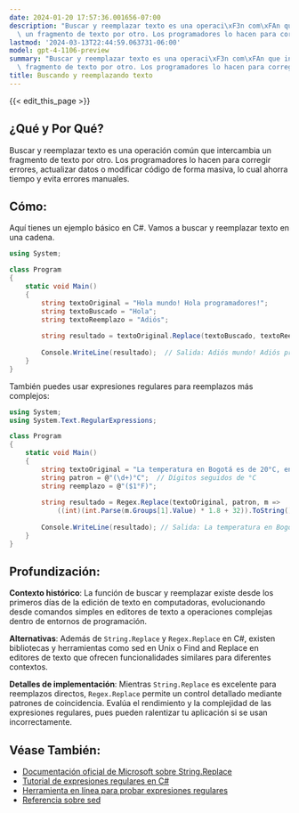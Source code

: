 ```yaml
---
date: 2024-01-20 17:57:36.001656-07:00
description: "Buscar y reemplazar texto es una operaci\xF3n com\xFAn que intercambia\
  \ un fragmento de texto por otro. Los programadores lo hacen para corregir errores,\u2026"
lastmod: '2024-03-13T22:44:59.063731-06:00'
model: gpt-4-1106-preview
summary: "Buscar y reemplazar texto es una operaci\xF3n com\xFAn que intercambia un\
  \ fragmento de texto por otro. Los programadores lo hacen para corregir errores,\u2026"
title: Buscando y reemplazando texto
---
```


{{< edit_this_page >}}

## ¿Qué y Por Qué?
Buscar y reemplazar texto es una operación común que intercambia un fragmento de texto por otro. Los programadores lo hacen para corregir errores, actualizar datos o modificar código de forma masiva, lo cual ahorra tiempo y evita errores manuales.

## Cómo:
Aquí tienes un ejemplo básico en C#. Vamos a buscar y reemplazar texto en una cadena.

```C#
using System;

class Program
{
    static void Main()
    {
        string textoOriginal = "Hola mundo! Hola programadores!";
        string textoBuscado = "Hola";
        string textoReemplazo = "Adiós";
        
        string resultado = textoOriginal.Replace(textoBuscado, textoReemplazo);
        
        Console.WriteLine(resultado);  // Salida: Adiós mundo! Adiós programadores!
    }
}
```

También puedes usar expresiones regulares para reemplazos más complejos:

```C#
using System;
using System.Text.RegularExpressions;

class Program
{
    static void Main()
    {
        string textoOriginal = "La temperatura en Bogotá es de 20°C, en Medellín es de 24°C.";
        string patron = @"(\d+)°C";  // Dígitos seguidos de °C
        string reemplazo = @"($1°F)";
        
        string resultado = Regex.Replace(textoOriginal, patron, m => 
            ((int)(int.Parse(m.Groups[1].Value) * 1.8 + 32)).ToString() + "°F");
        
        Console.WriteLine(resultado); // Salida: La temperatura en Bogotá es de (68°F), en Medellín es de (75°F).
    }
}
```

## Profundización:
**Contexto histórico**: La función de buscar y reemplazar existe desde los primeros días de la edición de texto en computadoras, evolucionando desde comandos simples en editores de texto a operaciones complejas dentro de entornos de programación.

**Alternativas**: Además de `String.Replace` y `Regex.Replace` en C#, existen bibliotecas y herramientas como sed en Unix o Find and Replace en editores de texto que ofrecen funcionalidades similares para diferentes contextos.

**Detalles de implementación**: Mientras `String.Replace` es excelente para reemplazos directos, `Regex.Replace` permite un control detallado mediante patrones de coincidencia. Evalúa el rendimiento y la complejidad de las expresiones regulares, pues pueden ralentizar tu aplicación si se usan incorrectamente.

## Véase También:
- [Documentación oficial de Microsoft sobre String.Replace](https://docs.microsoft.com/en-us/dotnet/api/system.string.replace?view=net-7.0)
- [Tutorial de expresiones regulares en C#](https://docs.microsoft.com/en-us/dotnet/standard/base-types/regular-expressions)
- [Herramienta en línea para probar expresiones regulares](https://regexr.com/)
- [Referencia sobre sed](https://www.gnu.org/software/sed/manual/sed.html)
